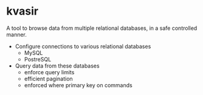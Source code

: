 # kvasir
A tool to browse data from multiple relational databases, in a safe controlled manner. 

- Configure connections to various relational databases
    - MySQL
    - PostreSQL
- Query data from these databases
    - enforce query limits
    - efficient pagination
    - enforced where primary key on commands

    

